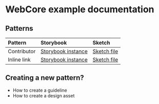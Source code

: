 # WebCore example documentation


## Patterns

| Pattern | Storybook | Sketch |
| :------ | :-------- | :----- |
| Contributor | [Storybook instance](https://static.files.bbci.co.uk/core/storybook/index.html?path=/story/gel-components-contributor--basic) | [Sketch file]() |
| Inline link | [Storybook instance]() | [Sketch file]() |

## Creating a new pattern?
- How to create a guideline
- How to create a design asset